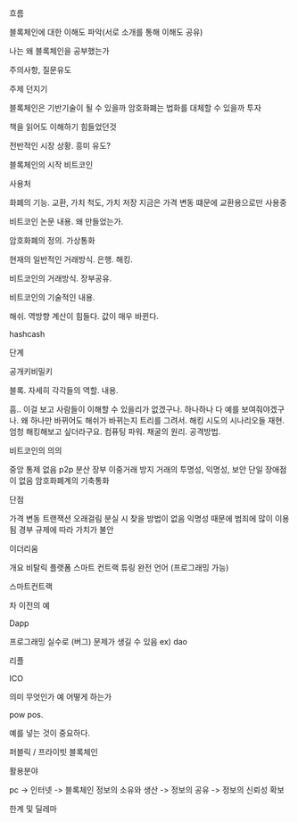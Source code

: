 흐름

블록체인에 대한 이해도 파악(서로 소개를 통해 이해도 공유)

나는 왜 블록체인을 공부했는가

주의사항, 질문유도

주제 던지기

블록체인은 기반기술이 될 수 있을까
암호화폐는 법화를 대체할 수 있을까
투자

책을 읽어도 이해하기 힘들었던것

전반적인 시장 상황.
흥미 유도?

블록체인의 시작
비트코인

사용처

화폐의 기능. 교환, 가치 척도, 가치 저장
지금은 가격 변동 떄문에 교환용으로만 사용중

비트코인 논문 내용.
왜 만들었는가.

암호화폐의 정의. 가상통화

현재의 일반적인 거래방식. 은행. 해킹.

비트코인의 거래방식.
장부공유.

비트코인의 기술적인 내용.

해쉬.
역방향 계산이 힘들다.
값이 매우 바뀐다.

hashcash

단계

공개키비밀키

블록. 자세히
각각들의 역할. 내용.

흠.. 이걸 보고 사람들이 이해할 수 있을리가 없겠구나.
하나하나 다 예를 보여줘야겠구나. 왜 하나만 바뀌어도 해쉬가 바뀌는지 트리를 그려서.
해킹 시도의 시나리오들 재현. 엄청 해킹해보고 싶더라구요.
컴퓨팅 파워.
채굴의 원리.
공격방법.

비트코인의 의의

중앙 통제 없음
p2p 분산 장부
이중거래 방지
거래의 투명성, 익명성, 보안
단일 장애점이 없음
암호화폐계의 기축통화

단점

가격 변동
트랜잭션 오래걸림
분실 시 찾을 방법이 없음
익명성 때문에 범죄에 많이 이용됨
경부 규제에 따라 가치가 불안

이더리움

개요
비탈릭
플랫폼
스마트 컨트랙
튜링 완전 언어 (프로그래밍 가능)

스마트컨트랙

차 이전의 예

Dapp

프로그래밍 실수로 (버그) 문제가 생길 수 있음
ex) dao

리플


ICO

의미 무엇인가
예
어떻게 하는가

pow pos.

예를 넣는 것이 중요하다.


퍼블릭 / 프라이빗 블록체인

활용분야

pc -> 인터넷 -> 블록체인
정보의 소유와 생산 -> 정보의 공유 -> 정보의 신뢰성 확보

한계 및 딜레마

